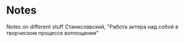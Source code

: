 # Notes
Notes on different stuff
Станиславский, "Работа актера над собой в творческом процессе воплощения"
